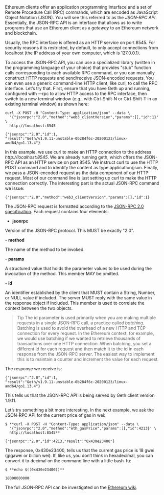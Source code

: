 Ethereum clients offer an application programming interface and a set of Remote Procedure Call (RPC) commands, which are encoded as JavaScript Object Notation (JSON). You will see this referred to as the _JSON-RPC API_. Essentially, the JSON-RPC API is an interface that allows us to write programs that use an Ethereum client as a _gateway_ to an Ethereum network and blockchain.

Usually, the RPC interface is offered as an HTTP service on port 8545. For security reasons it is restricted, by default, to only accept connections from localhost (the IP address of your own computer, which is 127.0.0.1).

To access the JSON-RPC API, you can use a specialized library (written in the programming language of your choice) that provides "stub" function calls corresponding to each available RPC command, or you can manually construct HTTP requests and send/receive JSON-encoded requests. You can even use a generic command-line HTTP client, like curl, to call the RPC interface. Let’s try that. First, ensure that you have Geth up and running, configured with --rpc to allow HTTP access to the RPC interface, then switch to a new terminal window (e.g., with Ctrl-Shift-N or Ctrl-Shift-T in an existing terminal window) as shown here:


````
curl -X POST -H "Content-Type: application/json" --data \
  '{"jsonrpc":"2.0","method":"web3_clientVersion","params":[],"id":1}' \
  http://localhost:8545

{"jsonrpc":"2.0","id":1,
"result":"Geth/v1.9.11-unstable-0b284f6c-20200123/linux-amd64/go1.13.4"}

````


In this example, we use curl to make an HTTP connection to the address _http://localhost:8545_. We are already running geth, which offers the JSON-RPC API as an HTTP service on port 8545. We instruct curl to use the HTTP POST command and to identify the content as type application/json. Finally, we pass a JSON-encoded request as the data component of our HTTP request. Most of our command line is just setting up curl to make the HTTP connection correctly. The interesting part is the actual JSON-RPC command we issue:

````
{"jsonrpc":"2.0","method":"web3_clientVersion","params":[],"id":1}
````

The JSON-RPC request is formatted according to the [JSON-RPC 2.0 specification](https://www.jsonrpc.org/specification). Each request contains four elements:
- <b>jsonrpc</b>
<p>Version of the JSON-RPC protocol. This MUST be exactly "2.0".</p>
- <b>method</b>
<p>The name of the method to be invoked.</p>
- <b>params</b>
<p>A structured value that holds the parameter values to be used during the invocation of the method. This member MAY be omitted.</p>
- <b>id</b>
<p>An identifier established by the client that MUST contain a String, Number, or NULL value if included. The server MUST reply with the same value in the response object if included. This member is used to correlate the context between the two objects.</p>


> Tip
> 	The id parameter is used primarily when you are making multiple requests in a single JSON-RPC call, a practice called _batching_. Batching is used to avoid the overhead of a new HTTP and TCP connection for every request. In the Ethereum context, for example, we would use batching if we wanted to retrieve thousands of transactions over one HTTP connection. When batching, you set a different id for each request and then match it to the id in each response from the JSON-RPC server. The easiest way to implement this is to maintain a counter and increment the value for each request.

The response we receive is:

````
{"jsonrpc":"2.0","id":1,
"result":"Geth/v1.9.11-unstable-0b284f6c-20200123/linux-amd64/go1.13.4"}
````

This tells us that the JSON-RPC API is being served by Geth client version 1.9.11.

Let’s try something a bit more interesting. In the next example, we ask the JSON-RPC API for the current price of gas in wei:

````
$ **curl -X POST -H "Content-Type: application/json" --data \
  '{"jsonrpc":"2.0","method":"eth_gasPrice","params":[],"id":4213}' \
  http://localhost:8545**

{"jsonrpc":"2.0","id":4213,"result":"0x430e23400"}
````

The response, 0x430e23400, tells us that the current gas price is 18 gwei (gigawei or billion wei). If, like us, you don’t think in hexadecimal, you can convert it to decimal on the command line with a little bash-fu:

````
$ **echo $((0x430e23400))**

18000000000
````

The full JSON-RPC API can be investigated on the [Ethereum wiki](https://github.com/ethereum/wiki/wiki/JSON-RPC).